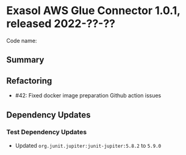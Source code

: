 # Exasol AWS Glue Connector 1.0.1, released 2022-??-??

Code name:

## Summary

## Refactoring

* #42: Fixed docker image preparation Github action issues

## Dependency Updates

### Test Dependency Updates

* Updated `org.junit.jupiter:junit-jupiter:5.8.2` to `5.9.0`

